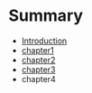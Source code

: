 # Summary

* [Introduction](README.md)
* [chapter1](chapter1.md)
* [chapter2](chapter2.md)
* [chapter3](chapter3.md)
* chapter4

